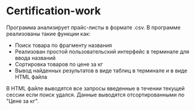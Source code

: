 ﻿# Certification-work
Программа анализирует прайс-листы в формате .csv. 
В программе реализованы такие функции как:
- Поиск товара по фрагменту названия
- Реализован простой пользовательский интерфейс в терминале для ввода названий
- Сортировка товаров по цене за кг
- Вывод найденных результатов в виде таблиц в терминале и в виде HTML файла

В HTML файле выводятся все запросы введенные в течении текущей сессии если поиск удался. Данные выводятся отсортированными по "Цене за кг".
